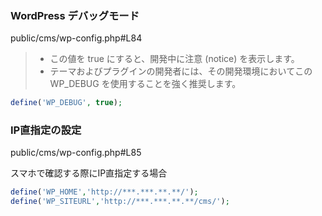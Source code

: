 ### WordPress デバッグモード

public/cms/wp-config.php#L84

> * この値を true にすると、開発中に注意 (notice) を表示します。
> * テーマおよびプラグインの開発者には、その開発環境においてこの WP_DEBUG を使用することを強く推奨します。

```php
define('WP_DEBUG', true);
```

### IP直指定の設定

public/cms/wp-config.php#L85

スマホで確認する際にIP直指定する場合

```php
define('WP_HOME','http://***.***.**.**/');
define('WP_SITEURL','http://***.***.**.**/cms/');
```
